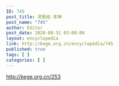 ```yaml
---
ID: 745
post_title: 灵枢经·本神
post_name: "745"
author: Editor
post_date: 2020-08-31 03:00:00
layout: encyclopedia
link: http://kege.org.cn/encyclopedia/745
published: true
tags: [ ]
categories: [ ]
---
```

http://kege.org.cn/253